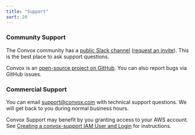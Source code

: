 ```yaml
---
title: "Support"
sort: 20
---
```


### Community Support

The Convox community has a [public Slack channel](https://convox-public.slack.com) ([request an invite](http://invite.convox.com/)). This is the best place to ask support questions.

Convox is an [open-source project on GitHub](https://github.com/convox). You can also report bugs via GitHub issues.

### Commercial Support
You can email [support@convox.com](mailto:support@convox.com) with technical support questions. We will get back to you during normal business hours.

Convox Support may benefit by you granting access to your AWS account. See [Creating a convox-support IAM User and Login](https://gist.github.com/nzoschke/c8217a31f58ceb9e0802) for instructions.
